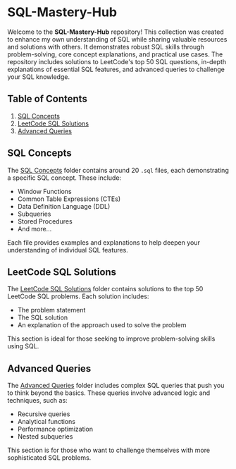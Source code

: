 # SQL-Mastery-Hub

Welcome to the **SQL-Mastery-Hub** repository! This collection was created to enhance my own understanding of SQL while sharing valuable resources and solutions with others. It demonstrates robust SQL skills through problem-solving, core concept explanations, and practical use cases. The repository includes solutions to LeetCode's top 50 SQL questions, in-depth explanations of essential SQL features, and advanced queries to challenge your SQL knowledge.

## Table of Contents
1. [SQL Concepts](#sql-concepts)
2. [LeetCode SQL Solutions](#leetcode-sql-solutions)
3. [Advanced Queries](#advanced-queries)

## SQL Concepts

The [SQL Concepts](./SQL%20Concepts) folder contains around 20 `.sql` files, each demonstrating a specific SQL concept. These include:
- Window Functions
- Common Table Expressions (CTEs)
- Data Definition Language (DDL)
- Subqueries
- Stored Procedures
- And more...

Each file provides examples and explanations to help deepen your understanding of individual SQL features.

## LeetCode SQL Solutions

The [LeetCode SQL Solutions](./Leetcode%20SQL%20Solutions) folder contains solutions to the top 50 LeetCode SQL problems. Each solution includes:
- The problem statement
- The SQL solution
- An explanation of the approach used to solve the problem

This section is ideal for those seeking to improve problem-solving skills using SQL.

## Advanced Queries

The [Advanced Queries](./Advanced%20Queries) folder includes complex SQL queries that push you to think beyond the basics. These queries involve advanced logic and techniques, such as:
- Recursive queries
- Analytical functions
- Performance optimization
- Nested subqueries

This section is for those who want to challenge themselves with more sophisticated SQL problems.
